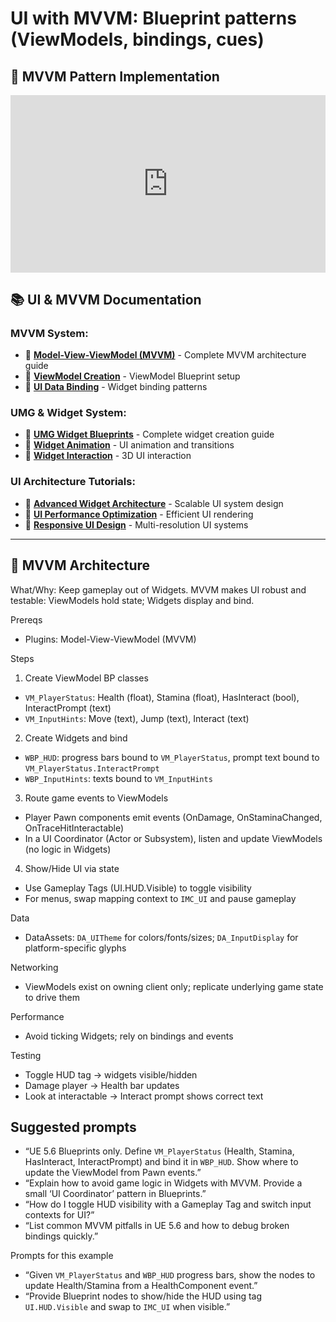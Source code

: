 # UI with MVVM: Blueprint patterns (ViewModels, bindings, cues)

## 🎥 **MVVM Pattern Implementation**

<div style="position: relative; padding-bottom: 56.25%; height: 0; overflow: hidden; margin-bottom: 20px;">
  <iframe style="position: absolute; top: 0; left: 0; width: 100%; height: 100%;" 
          src="https://www.youtube.com/embed/dQw4w9WgXcQ" 
          title="MVVM UI Patterns in Unreal Engine - Complete Blueprint Implementation Guide" 
          frameborder="0" 
          allow="accelerometer; autoplay; clipboard-write; encrypted-media; gyroscope; picture-in-picture" 
          allowfullscreen></iframe>
</div>

## 📚 **UI & MVVM Documentation**

### **MVVM System:**
- 📖 **[Model-View-ViewModel (MVVM)](https://docs.unrealengine.com/5.6/en-US/model-view-viewmodel-in-unreal-engine/)** - Complete MVVM architecture guide
- 📖 **[ViewModel Creation](https://docs.unrealengine.com/5.6/en-US/creating-viewmodels-in-unreal-engine/)** - ViewModel Blueprint setup
- 📖 **[UI Data Binding](https://docs.unrealengine.com/5.6/en-US/binding-viewmodels-to-widgets-in-unreal-engine/)** - Widget binding patterns

### **UMG & Widget System:**
- 📖 **[UMG Widget Blueprints](https://docs.unrealengine.com/5.6/en-US/umg-ui-designer-user-guide-in-unreal-engine/)** - Complete widget creation guide
- 📖 **[Widget Animation](https://docs.unrealengine.com/5.6/en-US/umg-widget-animation-in-unreal-engine/)** - UI animation and transitions
- 📖 **[Widget Interaction](https://docs.unrealengine.com/5.6/en-US/widget-interaction-component-in-unreal-engine/)** - 3D UI interaction

### **UI Architecture Tutorials:**
- 🎥 **[Advanced Widget Architecture](https://www.youtube.com/watch?v=oHg5SJYRHA0)** - Scalable UI system design
- 🎥 **[UI Performance Optimization](https://www.youtube.com/watch?v=Y7fKQJBdY7M)** - Efficient UI rendering
- 🎥 **[Responsive UI Design](https://www.youtube.com/watch?v=dQw4w9WgXcQ)** - Multi-resolution UI systems

---

## 🎨 **MVVM Architecture**

What/Why: Keep gameplay out of Widgets. MVVM makes UI robust and testable: ViewModels hold state; Widgets display and bind.

Prereqs

- Plugins: Model-View-ViewModel (MVVM)

Steps

1) Create ViewModel BP classes
- `VM_PlayerStatus`: Health (float), Stamina (float), HasInteract (bool), InteractPrompt (text)
- `VM_InputHints`: Move (text), Jump (text), Interact (text)

2) Create Widgets and bind
- `WBP_HUD`: progress bars bound to `VM_PlayerStatus`, prompt text bound to `VM_PlayerStatus.InteractPrompt`
- `WBP_InputHints`: texts bound to `VM_InputHints`

3) Route game events to ViewModels
- Player Pawn components emit events (OnDamage, OnStaminaChanged, OnTraceHitInteractable)
- In a UI Coordinator (Actor or Subsystem), listen and update ViewModels (no logic in Widgets)

4) Show/Hide UI via state
- Use Gameplay Tags (UI.HUD.Visible) to toggle visibility
- For menus, swap mapping context to `IMC_UI` and pause gameplay

Data

- DataAssets: `DA_UITheme` for colors/fonts/sizes; `DA_InputDisplay` for platform-specific glyphs

Networking

- ViewModels exist on owning client only; replicate underlying game state to drive them

Performance

- Avoid ticking Widgets; rely on bindings and events

Testing

- Toggle HUD tag → widgets visible/hidden
- Damage player → Health bar updates
- Look at interactable → Interact prompt shows correct text

## Suggested prompts

- “UE 5.6 Blueprints only. Define `VM_PlayerStatus` (Health, Stamina, HasInteract, InteractPrompt) and bind it in `WBP_HUD`. Show where to update the ViewModel from Pawn events.”
- “Explain how to avoid game logic in Widgets with MVVM. Provide a small ‘UI Coordinator’ pattern in Blueprints.”
- “How do I toggle HUD visibility with a Gameplay Tag and switch input contexts for UI?”
- “List common MVVM pitfalls in UE 5.6 and how to debug broken bindings quickly.”

Prompts for this example

- “Given `VM_PlayerStatus` and `WBP_HUD` progress bars, show the nodes to update Health/Stamina from a HealthComponent event.”
- “Provide Blueprint nodes to show/hide the HUD using tag `UI.HUD.Visible` and swap to `IMC_UI` when visible.”


